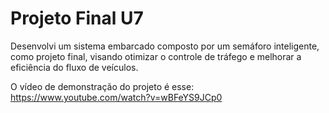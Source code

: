# Projeto Final U7
Desenvolvi um sistema embarcado composto por um semáforo inteligente, como projeto final, visando otimizar o controle de tráfego e melhorar a eficiência do fluxo de veículos.

O vídeo de demonstração do projeto é esse: https://www.youtube.com/watch?v=wBFeYS9JCp0
